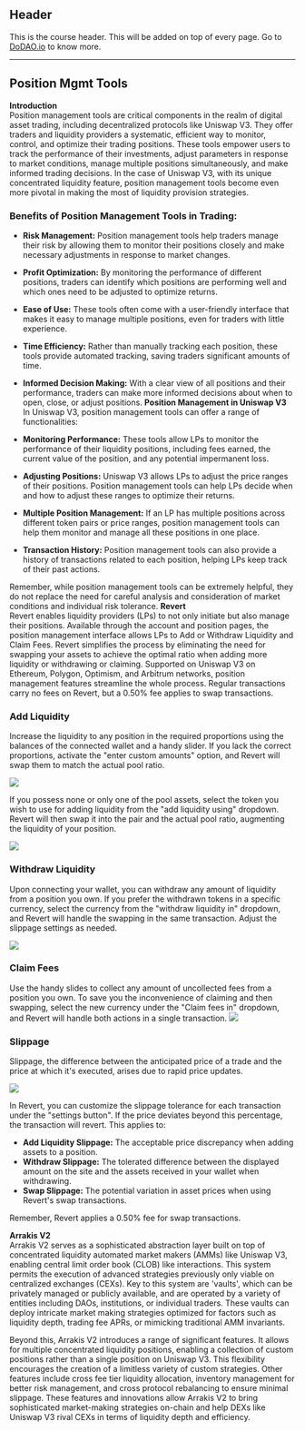 ## Header
This is the course header. This will be added on top of every page. Go to [DoDAO.io](https://www.dodao.io) to know more.

 ---
 
 ## Position Mgmt Tools
 
 **Introduction**        
Position management tools are critical components in the realm of digital asset trading, including decentralized protocols like Uniswap V3. They offer traders and liquidity providers a systematic, efficient way to monitor, control, and optimize their trading positions. These tools empower users to track the performance of their investments, adjust parameters in response to market conditions, manage multiple positions simultaneously, and make informed trading decisions. In the case of Uniswap V3, with its unique concentrated liquidity feature, position management tools become even more pivotal in making the most of liquidity provision strategies.

### **Benefits of Position Management Tools in Trading:**

- **Risk Management:** Position management tools help traders manage their risk by allowing them to monitor their positions closely and make necessary adjustments in response to market changes.

- **Profit Optimization:** By monitoring the performance of different positions, traders can identify which positions are performing well and which ones need to be adjusted to optimize returns.

- **Ease of Use:** These tools often come with a user-friendly interface that makes it easy to manage multiple positions, even for traders with little experience.

- **Time Efficiency:** Rather than manually tracking each position, these tools provide automated tracking, saving traders significant amounts of time.

- **Informed Decision Making:** With a clear view of all positions and their performance, traders can make more informed decisions about when to open, close, or adjust positions. 
 **Position Management in Uniswap V3**        
In Uniswap V3, position management tools can offer a range of functionalities:

- **Monitoring Performance:** These tools allow LPs to monitor the performance of their liquidity positions, including fees earned, the current value of the position, and any potential impermanent loss.

- **Adjusting Positions:** Uniswap V3 allows LPs to adjust the price ranges of their positions. Position management tools can help LPs decide when and how to adjust these ranges to optimize their returns.

- **Multiple Position Management:** If an LP has multiple positions across different token pairs or price ranges, position management tools can help them monitor and manage all these positions in one place.

- **Transaction History:** Position management tools can also provide a history of transactions related to each position, helping LPs keep track of their past actions.

Remember, while position management tools can be extremely helpful, they do not replace the need for careful analysis and consideration of market conditions and individual risk tolerance. 
 **Revert**        
Revert enables liquidity providers (LPs) to not only initiate but also manage their positions. Available through the account and position pages, the position management interface allows LPs to Add or Withdraw Liquidity and Claim Fees. Revert simplifies the process by eliminating the need for swapping your assets to achieve the optimal ratio when adding more liquidity or withdrawing or claiming. Supported on Uniswap V3 on Ethereum, Polygon, Optimism, and Arbitrum networks, position management features streamline the whole process. Regular transactions carry no fees on Revert, but a 0.50% fee applies to swap transactions.

### Add Liquidity

Increase the liquidity to any position in the required proportions using the balances of the connected wallet and a handy slider. If you lack the correct proportions, activate the "enter custom amounts" option, and Revert will swap them to match the actual pool ratio. 

![](https://d31h13bdjwgzxs.cloudfront.net/academy/uniswap-eth-1/Guide/position-management-tools-uniswap/1685415990482_01_add_liquidity.png)


If you possess none or only one of the pool assets, select the token you wish to use for adding liquidity from the "add liquidity using" dropdown. Revert will then swap it into the pair and the actual pool ratio, augmenting the liquidity of your position.

![](https://d31h13bdjwgzxs.cloudfront.net/academy/uniswap-eth-1/Guide/position-management-tools-uniswap/1685416004635_02_add_liquidity.webp)


### Withdraw Liquidity

Upon connecting your wallet, you can withdraw any amount of liquidity from a position you own. If you prefer the withdrawn tokens in a specific currency, select the currency from the "withdraw liquidity in" dropdown, and Revert will handle the swapping in the same transaction. Adjust the slippage settings as needed.

![](https://d31h13bdjwgzxs.cloudfront.net/academy/uniswap-eth-1/Guide/position-management-tools-uniswap/1685415967905_03_withdraw_liquidity.webp)


### Claim Fees

Use the handy slides to collect any amount of uncollected fees from a position you own. To save you the inconvenience of claiming and then swapping, select the new currency under the "Claim fees in" dropdown, and Revert will handle both actions in a single transaction.
![](https://d31h13bdjwgzxs.cloudfront.net/academy/uniswap-eth-1/Guide/position-management-tools-uniswap/1685415954948_04_claim_fees.webp)


### Slippage

Slippage, the difference between the anticipated price of a trade and the price at which it's executed, arises due to rapid price updates. 

![](https://d31h13bdjwgzxs.cloudfront.net/academy/uniswap-eth-1/Guide/position-management-tools-uniswap/1685415938611_05_slippage.png)


In Revert, you can customize the slippage tolerance for each transaction under the "settings button". If the price deviates beyond this percentage, the transaction will revert. This applies to:

- **Add Liquidity Slippage:** The acceptable price discrepancy when adding assets to a position.
- **Withdraw Slippage:** The tolerated difference between the displayed amount on the site and the assets received in your wallet when withdrawing.
- **Swap Slippage:** The potential variation in asset prices when using Revert's swap transactions.

Remember, Revert applies a 0.50% fee for swap transactions.
 
 **Arrakis V2**        
Arrakis V2 serves as a sophisticated abstraction layer built on top of concentrated liquidity automated market makers (AMMs) like Uniswap V3, enabling central limit order book (CLOB) like interactions. This system permits the execution of advanced strategies previously only viable on centralized exchanges (CEXs). Key to this system are 'vaults', which can be privately managed or publicly available, and are operated by a variety of entities including DAOs, institutions, or individual traders. These vaults can deploy intricate market making strategies optimized for factors such as liquidity depth, trading fee APRs, or mimicking traditional AMM invariants.

Beyond this, Arrakis V2 introduces a range of significant features. It allows for multiple concentrated liquidity positions, enabling a collection of custom positions rather than a single position on Uniswap V3. This flexibility encourages the creation of a limitless variety of custom strategies. Other features include cross fee tier liquidity allocation, inventory management for better risk management, and cross protocol rebalancing to ensure minimal slippage. These features and innovations allow Arrakis V2 to bring sophisticated market-making strategies on-chain and help DEXs like Uniswap V3 rival CEXs in terms of liquidity depth and efficiency. 
 
